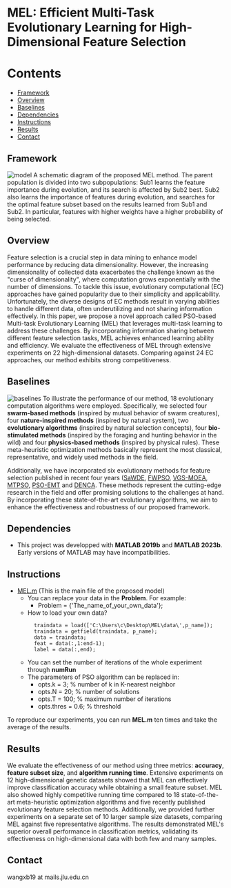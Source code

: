 # MEL: Efficient Multi-Task Evolutionary Learning for High-Dimensional Feature Selection
# Contents 
- [Framework](#Framework)
- [Overview](#Overview)
- [Baselines](#Baselines)
- [Dependencies](#Dependencies)
- [Instructions](#Instructions)
- [Results](#Results)
- [Contact](#Contact)

## Framework
![model](https://github.com/wangxb96/MEL/blob/main/Figures/framework.png)
A schematic diagram of the proposed MEL method. The parent population is divided into two subpopulations: Sub1 learns the feature importance during evolution, and its search is affected by Sub2 best. Sub2 also learns the importance of features during evolution, and searches for the optimal feature subset based on the results learned from Sub1 and Sub2. In particular, features with higher weights have a higher probability of being selected.

## Overview
Feature selection is a crucial step in data mining to enhance model performance by reducing data dimensionality. However, the increasing dimensionality of collected data exacerbates the challenge known as the "curse of dimensionality", where computation grows exponentially with the number of dimensions. To tackle this issue, evolutionary computational (EC) approaches have gained popularity due to their simplicity and applicability. Unfortunately, the diverse designs of EC methods result in varying abilities to handle different data, often underutilizing and not sharing information effectively. In this paper, we propose a novel approach called PSO-based Multi-task Evolutionary Learning (MEL) that leverages multi-task learning to address these challenges. By incorporating information sharing between different feature selection tasks, MEL achieves enhanced learning ability and efficiency. We evaluate the effectiveness of MEL through extensive experiments on 22 high-dimensional datasets. Comparing against 24 EC approaches, our method exhibits strong competitiveness.

## Baselines
![baselines](https://github.com/wangxb96/MEL/blob/main/Figures/metaheuristic.png)
To illustrate the performance of our method, 18 evolutionary computation algorithms were employed. Specifically, we selected four **swarm-based methods** (inspired by mutual behavior of swarm creatures), four **nature-inspired methods** (inspired by natural system), two **evolutionary algorithms** (inspired by natural selection concepts), four **bio-stimulated methods** (inspired by the foraging and hunting behavior in the wild) and four **physics-based methods** (inspired by physical rules). These meta-heuristic optimization methods basically represent the most classical, representative, and widely used methods in the field. 

Additionally, we have incorporated six evolutionary methods for feature selection published in recent four years ([SaWDE](https://github.com/wangxb96/SaWDE), [FWPSO](https://github.com/wangxb96/FWPSO), [VGS-MOEA](https://github.com/BIMK/VGS-MOEA), [MTPSO](https://github.com/SZU-AdvTech-2022/304-Evolutionary-Multitasking-for-Feature-Selection-in-High-Dimensional-Classification-via-Particle-), [PSO-EMT](https://github.com/SZU-AdvTech-2022/271-An-Evolutionary-Multitasking-based-Feature-Selection-Method-For-High-dimensional-Classification) and [DENCA](https://github.com/ehancer06/DENCA). These methods represent the cutting-edge research in the field and offer promising solutions to the challenges at hand. By incorporating these state-of-the-art evolutionary algorithms, we aim to enhance the effectiveness and robustness of our proposed framework.

## Dependencies
- This project was developped with **MATLAB 2019b** and **MATLAB 2023b**. Early versions of MATLAB may have incompatibilities.

## Instructions
- [MEL.m](https://github.com/wangxb96/MEL/blob/main/MEL_Methods/MEL.m) (This is the main file of the proposed model)
  - You can replace your data in the **Problem**. For example:
    - Problem = {'The_name_of_your_own_data'};
  - How to load your own data?
    ```
      traindata = load(['C:\Users\c\Desktop\MEL\data\',p_name]);
      traindata = getfield(traindata, p_name);
      data = traindata;
      feat = data(:,1:end-1); 
      label = data(:,end);
    ```
  - You can set the number of iterations of the whole experiment through **numRun**
  - The parameters of PSO algorithm can be replaced in:
    - opts.k = 3; % number of k in K-nearest neighbor
    - opts.N = 20; % number of solutions
    - opts.T = 100; % maximum number of iterations
    - opts.thres = 0.6; % threshold
      
To reproduce our experiments, you can run **MEL.m** ten times and take the average of the results.

## Results
We evaluate the effectiveness of our method using three metrics: **accuracy**, **feature subset size**, and **algorithm running time**. Extensive experiments on 12 high-dimensional genetic datasets showed that MEL can effectively improve classification accuracy while obtaining a small feature subset. MEL also showed highly competitive running time compared to 18 state-of-the-art meta-heuristic optimization algorithms and five recently published evolutionary feature selection methods. Additionally, we provided further experiments on a separate set of 10 larger sample size datasets, comparing MEL against five representative algorithms. The results demonstrated MEL's superior overall performance in classification metrics, validating its effectiveness on high-dimensional data with both few and many samples.

## Contact
wangxb19 at mails.jlu.edu.cn
